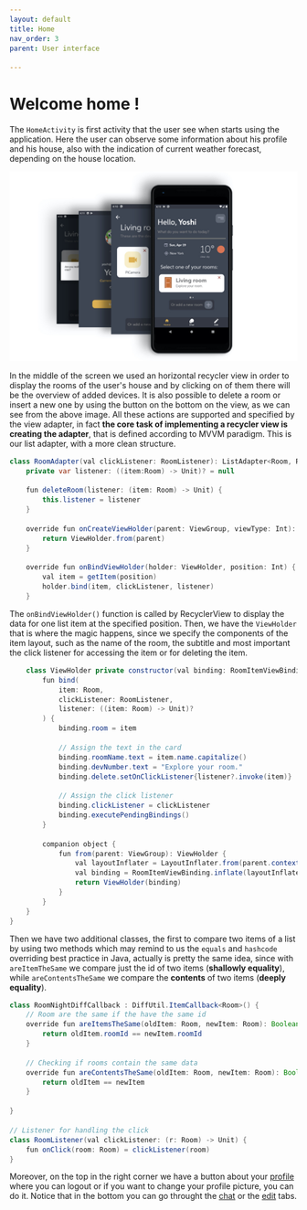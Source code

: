 ```yaml
---
layout: default
title: Home
nav_order: 3
parent: User interface

---
```

#  Welcome home !
The ```HomeActivity``` is first activity that the user see when starts using the application. Here the user can observe some information about his profile and his house, also with the indication of current weather forecast, depending on the house location.

![Home](../images/home.jpeg)

In the middle of the screen we used an horizontal recycler view in order to display the rooms of the user's house and by clicking on of them there will be the overview of added devices. It is also possible to delete a room or insert a new one by using the button on the bottom on the view, as we can see from the above image. All these actions are supported and specified by the view adapter, in fact **the core task of implementing a recycler view is creating the adapter**, that is defined according to MVVM paradigm. This is our list adapter, with a more clean structure.

```java
class RoomAdapter(val clickListener: RoomListener): ListAdapter<Room, RoomAdapter.ViewHolder>(RoomNightDiffCallback()) {
    private var listener: ((item:Room) -> Unit)? = null

    fun deleteRoom(listener: (item: Room) -> Unit) {
        this.listener = listener
    }

    override fun onCreateViewHolder(parent: ViewGroup, viewType: Int): ViewHolder {
        return ViewHolder.from(parent)
    }

    override fun onBindViewHolder(holder: ViewHolder, position: Int) {
        val item = getItem(position)
        holder.bind(item, clickListener, listener)
    }
```

The ```onBindViewHolder()``` function is called by RecyclerView to display the data for one list item at the specified position. Then, we have the ```ViewHolder``` that is where the magic happens, since we specify the components of the item layout, such as the name of the room, the subtitle and most important the click listener for accessing the item or for deleting the item.

```java
    class ViewHolder private constructor(val binding: RoomItemViewBinding) : RecyclerView.ViewHolder(binding.root){
        fun bind(
            item: Room,
            clickListener: RoomListener,
            listener: ((item: Room) -> Unit)?
        ) {
            binding.room = item

            // Assign the text in the card
            binding.roomName.text = item.name.capitalize()
            binding.devNumber.text = "Explore your room."
            binding.delete.setOnClickListener{listener?.invoke(item)}

            // Assign the click listener
            binding.clickListener = clickListener
            binding.executePendingBindings()
        }

        companion object {
            fun from(parent: ViewGroup): ViewHolder {
                val layoutInflater = LayoutInflater.from(parent.context)
                val binding = RoomItemViewBinding.inflate(layoutInflater, parent, false)
                return ViewHolder(binding)
            }
        }
    }
}
```
Then we have two additional classes, the first  to compare two items of a list by using two methods which may remind to us the ```equals``` and ```hashcode``` overriding best practice in Java, actually is pretty the same idea, since with ```areItemTheSame``` we compare just the id of two items (**shallowly equality**), while ```areContentsTheSame``` we compare the **contents** of two items (**deeply equality**).

```java
class RoomNightDiffCallback : DiffUtil.ItemCallback<Room>() {
    // Room are the same if the have the same id
    override fun areItemsTheSame(oldItem: Room, newItem: Room): Boolean {
        return oldItem.roomId == newItem.roomId
    }

    // Checking if rooms contain the same data
    override fun areContentsTheSame(oldItem: Room, newItem: Room): Boolean {
        return oldItem == newItem
    }

}

// Listener for handling the click
class RoomListener(val clickListener: (r: Room) -> Unit) {
    fun onClick(room: Room) = clickListener(room)
}
```

Moreover, on the top in the right corner we have a button about your [profile](https://sergiopicca.github.io/smartPi-app/pages/ui-profile-recap.html) where you can logout or if you want to change your profile picture, you can do it.
Notice that in the bottom you can go throught the [chat](https://sergiopicca.github.io/smartPi-app/pages/ui-chat.html) or the [edit](https://sergiopicca.github.io/smartPi-app/pages/ui-edit.html) tabs.
